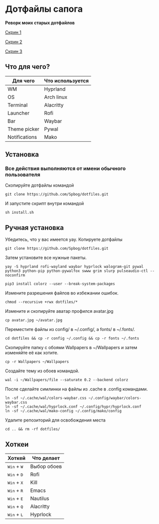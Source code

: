# Дотфайлы сапога
__Реворк моих старых дотфайлов__

[Скрин 1](https://github.com/Spbog/dotfiles/blob/main/screen1.jpg)

[Скрин 2](https://github.com/Spbog/dotfiles/blob/main/screen2.jpg)

[Скрин 3](https://github.com/Spbog/dotfiles/blob/main/screen3.jpg)
## Что для чего?
| Для чего    | Что используется |
| ----------- | ----------- |
| WM          | Hyprland   |
| OS          | Arch linux  |
| Terminal    | Alacritty   |
| Launcher    | Rofi       |
| Bar         | Waybar     |
| Theme picker | Pywal     |
|Notifications | Mako     | 

## Установка
### Все действия выполняются от имени обычного пользователя
Скопируйте дотфайлы командой
```
git clone https://github.com/Spbog/dotfiles.git
```
И запустите скрипт внутри командой
```
sh install.sh
```

## Ручная установка
Убедитесь, что у вас имеется yay.
Копируете дотфайлы
```
git clone https://github.com/Spbog/dotfiles.git
```
Затем установите все нужные пакеты.
```
yay -S hyprland rofi-wayland waybar hyprlock walogram-git pywal python3 python-pip python-pywalfox swww grim slurp pulseaudio-ctl --noconfirm

pip3 install colorz --user --break-system-packages
```
Измените разрешения файлов во избежании ошибок.
```
chmod --recursive +rwx dotfiles/* 
```
Измените и скопируйте аватар профился avatar.jpg
```
cp avatar.jpg ~/avatar.jpg
```
Переместите файлы из config/ в ~/.config/, а fonts/ в ~/.fonts/. 
```
cd dotfiles && cp -r config ~/.config && cp -r fonts ~/.fonts
```
Скопируйте папку с обоями Wallpapers в ~/Wallpapers и затем изменяйте её как хотите.
```
cp -r Wallpapers ~/Wallpapers
```
Создайте тему из обоев командой.
```
wal -i ~/Wallpapers/file --saturate 0.2 --backend colorz
```
После сделайте симлинки на файлы из .cache в .config командами.
```
ln -sf ~/.cache/wal/colors-waybar.css ~/.config/waybar/colors-waybar.css
ln -sf ~/.cache/wal/hyprlock.conf ~/.config/hypr/hyprlock.conf
ln -sf ~/.cache/wal/mako-config ~/.config/mako/config
```
Удалите репозиторий для освобождения места
```
cd .. && rm -rf dotfiles/
```
## Хоткеи
| Хоткей      | Что делает   |
| ----------- | ----------- 
| <kbd>Win</kbd> + <kbd>W</kbd>       | Выбор обоев  |
|<kbd>Win</kbd> + <kbd>D</kbd> | Rofi |
|<kbd>Win</kbd> + <kbd>X</kbd> | Kill |
|<kbd>Win</kbd> + <kbd>R</kbd> | Emacs |
|<kbd>Win</kbd> + <kbd>E</kbd> | Nautilus |
|<kbd>Win</kbd> + <kbd>Q</kbd> | Alacritty |
|<kbd>Win</kbd> + <kbd>L</kbd> | Hyprlock |

